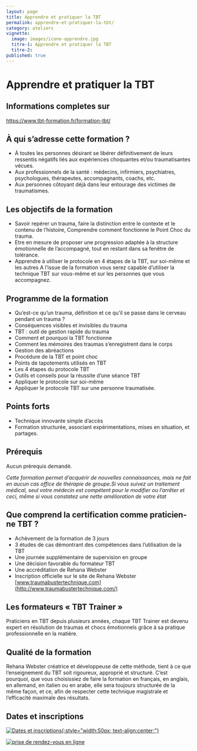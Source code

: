 ```yaml
---
layout: page
title: Apprendre et pratiquer la TBT
permalink: apprendre-et-pratiquer-la-tbt/
category: ateliers
vignette:
  image: images/icone-apprendre.jpg
  titre-1: Apprendre et pratiquer la TBT
  titre-2:
published: true
---
```


# Apprendre et pratiquer la TBT
## Informations completes sur
<https://www.tbt-formation.fr/formation-tbt/>

## À qui s’adresse cette formation ?
- À toutes les personnes désirant se libérer définitivement de leurs ressentis négatifs liés aux expériences choquantes et/ou traumatisantes vécues.
- Aux professionnels de la santé : médecins, infirmiers, psychiatres, psychologues, thérapeutes, accompagnants, coachs, etc.
- Aux personnes côtoyant déjà dans leur entourage des victimes de traumatismes.

## Les objectifs de la formation
- Savoir repérer un trauma, faire la distinction entre le contexte et le contenu de l’histoire, Comprendre comment fonctionne le Point Choc du trauma.
- Etre en mesure de proposer une progression adaptée à la structure émotionnelle de l’accompagné, tout en restant dans sa fenêtre de tolérance.
- Apprendre à utiliser le protocole en 4 étapes de la TBT, sur soi-même et les autres
A l’issue de la formation vous serez capable d’utiliser la technique TBT sur vous-même et sur les personnes que vous accompagnez.

## Programme de la formation
- Qu’est-ce qu’un trauma, définition et ce qu’il se passe dans le cerveau pendant un trauma ?
- Conséquences visibles et invisibles du trauma
- TBT : outil de gestion rapide du trauma
- Comment et pourquoi la TBT fonctionne
- Comment les mémoires des traumas s’enregistrent dans le corps
- Gestion des abréactions
- Procédure de la TBT et point choc
- Points de tapotements utilisés en TBT
- Les 4 étapes du protocole TBT
- Outils et conseils pour la réussite d’une séance TBT
- Appliquer le protocole sur soi-même
- Appliquer le protocole TBT sur une personne traumatisée.

## Points forts
- Technique innovante simple d’accès
- Formation structurée, associant expérimentations, mises en situation, et partages.

## Prérequis
Aucun prérequis demandé.

*Cette formation permet d’acquérir de nouvelles connaissances, mais ne fait en aucun cas office de thérapie de groupe.Si vous suivez un traitement médical, seul votre médecin est compétent pour le modifier ou l’arrêter et ceci, même si vous constatez une nette amélioration de votre état*

## Que comprend la certification comme praticien-ne TBT ?
- Achèvement de la formation de 3 jours
- 3 études de cas démontrant des compétences dans l’utilisation de la TBT
- Une journée supplémentaire de supervision en groupe
- Une décision favorable du formateur TBT
- Une accréditation de Rehana Webster
- Inscription officielle sur le site de Rehana Webster [www.traumabustertechnique.com](http://www.traumabustertechnique.com/)

## Les formateurs « TBT Trainer »
Praticiens en TBT depuis plusieurs années, chaque TBT Trainer est devenu expert en résolution de traumas et chocs émotionnels grâce à sa pratique professionnelle en la matière. 

## Qualité de la formation
Rehana Webster créatrice et développeuse de cette méthode, tient à ce que l’enseignement du TBT soit rigoureux, approprié et structuré.
C’est pourquoi, que vous choisissiez de faire la formation en français, en anglais, en allemand, en italien ou en arabe, elle sera toujours structurée de la même façon, et ce, afin de respecter cette technique magistrale et l’efficacité maximale des résultats.

## Dates et inscriptions

[![Dates et inscriptions](../images/icone-dates.jpg){:style="width:50px; text-align:center;"}](../dates/)

<a href="http://efttbt.datedechoix.com/" target="_blank"><img src="http://www.datedechoix.com/images/buttonFrench.gif" title="Prendre rendez-vous" alt="prise de rendez-vous en ligne" border="0" /></a>

